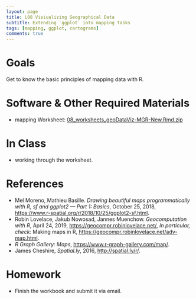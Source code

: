 ```yaml
---
layout: page
title: L08 Visiualizing Geographical Data
subtitle: Extending `ggplot` into mapping tasks
tags: [mapping, ggplot, cartograms]
comments: true
---
```


# Goals

Get to know the basic principles of mapping data with R.

# Software & Other Required Materials

- mapping Worksheet: [08_worksheets_geoDataViz-MGR-New.Rmd.zip](https://univie-histr-2019.github.io/files/07/08_worksheets_geoDataViz-MGR-New.Rmd.zip)

# In Class

- working through the worksheet. 


# References

* Mel Moreno, Mathieu Basille. *Drawing beautiful maps programmatically with R, sf and ggplot2 — Part 1: Basics*, October 25, 2018, <https://www.r-spatial.org/r/2018/10/25/ggplot2-sf.html>.
* Robin Lovelace, Jakub Nowosad, Jannes Muenchow. *Geocomputation with R*, April 24, 2019, <https://geocompr.robinlovelace.net/>, *In particular, check:* Making maps in R, <https://geocompr.robinlovelace.net/adv-map.html>.
* *R Graph Gallery: Maps*, <https://www.r-graph-gallery.com/map/>.
* James Cheshire, *Spatial.ly*, 2016, <http://spatial.ly/r/>.


# Homework

* Finish the workbook and submit it via email.
